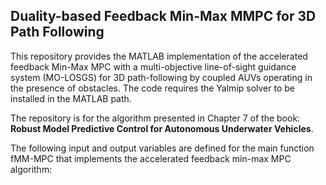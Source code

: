 ## Duality-based Feedback Min-Max MMPC for 3D Path Following
This repository provides the MATLAB implementation of the accelerated feedback Min-Max MPC with a multi-objective line-of-sight guidance system (MO-LOSGS) for 3D path-following by coupled AUVs operating in the presence of obstacles. The code requires the Yalmip solver to be installed in the MATLAB path.

The repository is for the algorithm presented in Chapter 7 of the book: **Robust Model Predictive Control for Autonomous Underwater Vehicles**.

The following input and output variables are defined for the main function fMM-MPC that implements the accelerated feedback min-max MPC algorithm:
